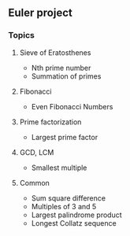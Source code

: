 ## Euler project

### Topics

1. Sieve of Eratosthenes
    - Nth prime number
    - Summation of primes

2. Fibonacci
    - Even Fibonacci Numbers

3. Prime factorization
    - Largest prime factor

4. GCD, LCM
    - Smallest multiple

5. Common
    - Sum square difference
    - Multiples of 3 and 5
    - Largest palindrome product
    - Longest Collatz sequence
